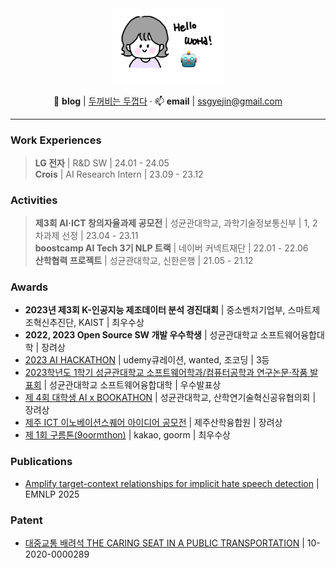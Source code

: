 <div align='center'>
  <img src="assets/hello_world.jpeg" width="180px">
  
  📝 **blog** | <a href="https://velog.io/@leeyejin1231">두꺼비는 두껍다</a> · 
  📫 **email** | ssgyejin@gmail.com

</div>

---

### Work Experiences
>  **LG 전자** | R&D SW | 24.01 - 24.05  
>  **Crois** | AI Research Intern | 23.09 - 23.12

### Activities
> **제3회 AI·ICT 창의자율과제 공모전** | 성균관대학교, 과학기술정보통신부 | 1, 2차과제 선정 | 23.04 - 23.11  
> **boostcamp AI Tech 3기 NLP 트랙** | 네이버 커넥트재단 | 22.01 - 22.06  
> **산학협력 프로젝트** | 성균관대학교, 신한은행 | 21.05 - 21.12

### Awards
- **2023년 제3회 K-인공지능 제조데이터 분석 경진대회** | 중소벤처기업부, 스마트제조혁신추진단, KAIST | 최우수상
- **2022, 2023 Open Source SW 개발 우수학생** | 성균관대학교 소프트웨어융합대학 | 장려상
- [2023 AI HACKATHON](https://github.com/sweet-muffin/skillink) | udemy큐레이션, wanted, 조코딩 | 3등
- [2023학년도 1학기 성균관대학교 소프트웨어학과/컴퓨터공학과 연구논문·작품 발표회](https://github.com/skku-skku/Record-summary-qa-system) | 성균관대학교 소프트웨어융합대학 | 우수발표상
- [제 4회 대학생 AI x BOOKATHON](https://github.com/JLake310/Bookathon_4th_Jagga) | 성균관대학교, 산학연기술혁신공유협의회 | 장려상
- [제주 ICT 이노베이션스퀘어 아이디어 공모전](https://github.com/99ulling/99ulling) | 제주산학융합원 | 장려상
- [제 1회 구름톤(9oormthon)](https://github.com/99ulling/99ulling) | kakao, goorm | 최우수상

### Publications
- [Amplify target-context relationships for implicit hate speech detection](https://github.com/leeyejin1231/AmpleHate) | EMNLP 2025

### Patent
- [대중교통 배려석 THE CARING SEAT IN A PUBLIC TRANSPORTATION](https://github.com/leeyejin1231/JKJproject) | 10-2020-0000289
